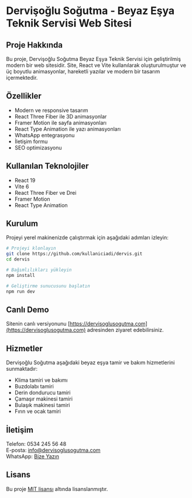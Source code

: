# Dervişoğlu Soğutma - Beyaz Eşya Teknik Servisi Web Sitesi

## Proje Hakkında

Bu proje, Dervişoğlu Soğutma Beyaz Eşya Teknik Servisi için geliştirilmiş modern bir web sitesidir. Site, React ve Vite kullanılarak oluşturulmuştur ve üç boyutlu animasyonlar, hareketli yazılar ve modern bir tasarım içermektedir.

## Özellikler

- Modern ve responsive tasarım
- React Three Fiber ile 3D animasyonlar
- Framer Motion ile sayfa animasyonları
- React Type Animation ile yazı animasyonları
- WhatsApp entegrasyonu
- İletişim formu
- SEO optimizasyonu

## Kullanılan Teknolojiler

- React 19
- Vite 6
- React Three Fiber ve Drei
- Framer Motion
- React Type Animation

## Kurulum

Projeyi yerel makinenizde çalıştırmak için aşağıdaki adımları izleyin:

```bash
# Projeyi klonlayın
git clone https://github.com/kullaniciadi/dervis.git
cd dervis

# Bağımlılıkları yükleyin
npm install

# Geliştirme sunucusunu başlatın
npm run dev
```

## Canlı Demo

Sitenin canlı versiyonunu [https://dervisoglusogutma.com](https://dervisoglusogutma.com) adresinden ziyaret edebilirsiniz.

## Hizmetler

Dervişoğlu Soğutma aşağıdaki beyaz eşya tamir ve bakım hizmetlerini sunmaktadır:

- Klima tamiri ve bakımı
- Buzdolabı tamiri
- Derin dondurucu tamiri
- Çamaşır makinesi tamiri
- Bulaşık makinesi tamiri
- Fırın ve ocak tamiri

## İletişim

Telefon: 0534 245 56 48  
E-posta: info@dervisoglusogutma.com  
WhatsApp: [Bize Yazın](https://wa.me/905342455648)

## Lisans

Bu proje [MIT lisansı](LICENSE) altında lisanslanmıştır.
